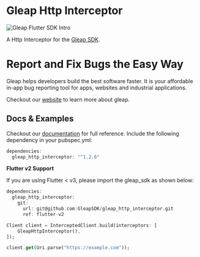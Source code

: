 # Gleap Http Interceptor

![Gleap Flutter SDK Intro](https://raw.githubusercontent.com/GleapSDK/iOS-SDK/main/imgs/gleapheader.png)

A Http Interceptor for the [Gleap SDK](https://pub.dev/packages/gleap_sdk).

# Report and Fix Bugs the Easy Way

Gleap helps developers build the best software faster. It is your affordable in-app bug reporting tool for apps, websites and industrial applications.

Checkout our [website](https://gleap.io) to learn more about gleap.

## Docs & Examples

Checkout our [documentation](https://docs.gleap.io/docs/flutter-sdk) for full reference. Include the following dependency in your pubspec.yml:

```dart
dependencies:
  gleap_http_interceptor: "^1.2.0"
```

**Flutter v2 Support**

If you are using Flutter < v3, please import the gleap_sdk as shown below:

```dart
dependencies:
  gleap_http_interceptor:
    git:
      url: git@github.com:GleapSDK/gleap_http_interceptor.git
      ref: flutter-v2

```

```dart
Client client = InterceptedClient.build(interceptors: [
    GleapHttpInterceptor(),
]);

client.get(Uri.parse("https://example.com"));
```